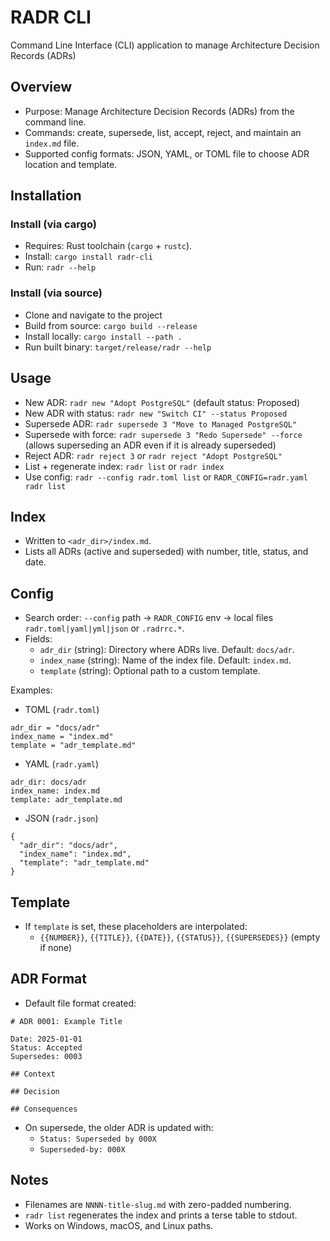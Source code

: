 # RADR CLI

Command Line Interface (CLI) application to manage Architecture Decision Records (ADRs)

## Overview

- Purpose: Manage Architecture Decision Records (ADRs) from the command line.
- Commands: create, supersede, list, accept, reject, and maintain an `index.md` file.
- Supported config formats: JSON, YAML, or TOML file to choose ADR location and template.

## Installation

### Install (via cargo)

- Requires: Rust toolchain (`cargo` + `rustc`).
- Install: `cargo install radr-cli`
- Run: `radr --help`

### Install (via source)

- Clone and navigate to the project
- Build from source: `cargo build --release`
- Install locally: `cargo install --path .`
- Run built binary: `target/release/radr --help`

## Usage

- New ADR: `radr new "Adopt PostgreSQL"` (default status: Proposed)
- New ADR with status: `radr new "Switch CI" --status Proposed`
- Supersede ADR: `radr supersede 3 "Move to Managed PostgreSQL"`
- Supersede with force: `radr supersede 3 "Redo Supersede" --force` (allows superseding an ADR even if it is already superseded)
- Reject ADR: `radr reject 3` or `radr reject "Adopt PostgreSQL"`
- List + regenerate index: `radr list` or `radr index`
- Use config: `radr --config radr.toml list` or `RADR_CONFIG=radr.yaml radr list`

## Index

- Written to `<adr_dir>/index.md`.
- Lists all ADRs (active and superseded) with number, title, status, and date.

## Config

- Search order: `--config` path → `RADR_CONFIG` env → local files `radr.toml|yaml|yml|json` or `.radrrc.*`.
- Fields:
  - `adr_dir` (string): Directory where ADRs live. Default: `docs/adr`.
  - `index_name` (string): Name of the index file. Default: `index.md`.
  - `template` (string): Optional path to a custom template.

Examples:

- TOML (`radr.toml`)

```
adr_dir = "docs/adr"
index_name = "index.md"
template = "adr_template.md"
```

- YAML (`radr.yaml`)

```
adr_dir: docs/adr
index_name: index.md
template: adr_template.md
```

- JSON (`radr.json`)

```
{
  "adr_dir": "docs/adr",
  "index_name": "index.md",
  "template": "adr_template.md"
}
```

## Template

- If `template` is set, these placeholders are interpolated:
  - `{{NUMBER}}`, `{{TITLE}}`, `{{DATE}}`, `{{STATUS}}`, `{{SUPERSEDES}}` (empty if none)

## ADR Format

- Default file format created:

```
# ADR 0001: Example Title

Date: 2025-01-01
Status: Accepted
Supersedes: 0003

## Context

## Decision

## Consequences
```

- On supersede, the older ADR is updated with:
  - `Status: Superseded by 000X`
  - `Superseded-by: 000X`

## Notes

- Filenames are `NNNN-title-slug.md` with zero-padded numbering.
- `radr list` regenerates the index and prints a terse table to stdout.
- Works on Windows, macOS, and Linux paths.
